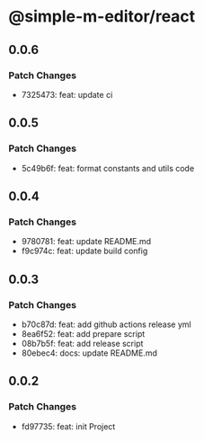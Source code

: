 # @simple-m-editor/react

## 0.0.6

### Patch Changes

- 7325473: feat: update ci

## 0.0.5

### Patch Changes

- 5c49b6f: feat: format constants and utils code

## 0.0.4

### Patch Changes

- 9780781: feat: update README.md
- f9c974c: feat: update build config

## 0.0.3

### Patch Changes

- b70c87d: feat: add github actions release yml
- 8ea6f52: feat: add prepare script
- 08b7b5f: feat: add release script
- 80ebec4: docs: update README.md

## 0.0.2

### Patch Changes

- fd97735: feat: init Project
